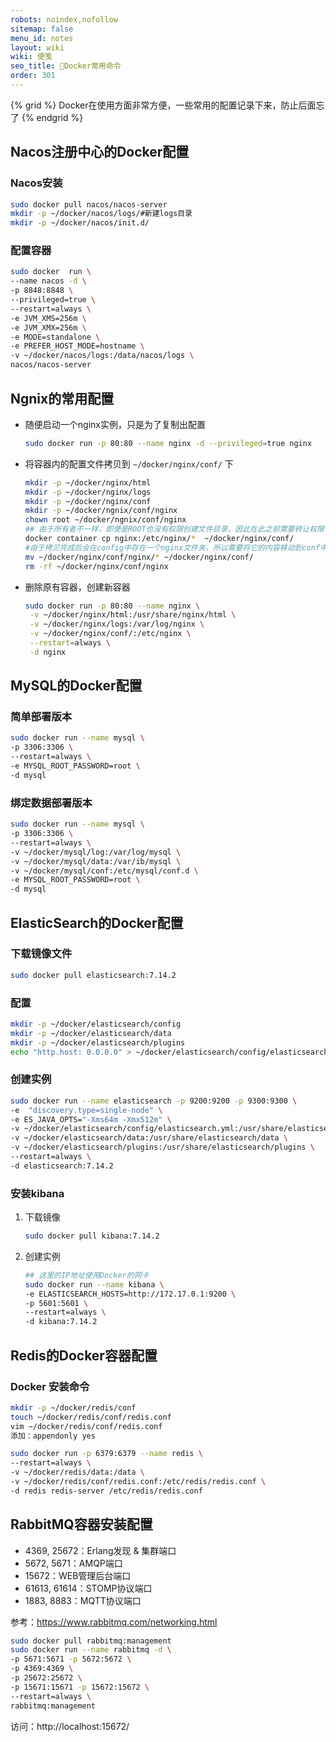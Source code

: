 ```yaml
---
robots: noindex,nofollow
sitemap: false
menu_id: notes
layout: wiki
wiki: 便笺
seo_title: 🐋Docker常用命令
order: 301
---
```


{% grid %}
Docker在使用方面非常方便，一些常用的配置记录下来，防止后面忘了
{% endgrid %}

## Nacos注册中心的Docker配置

### Nacos安装

```bash 拉取镜像 并 创建对应目录
sudo docker pull nacos/nacos-server
mkdir -p ~/docker/nacos/logs/#新建logs目录
mkdir -p ~/docker/nacos/init.d/  
```

### 配置容器

```bash
sudo docker  run \
--name nacos -d \
-p 8848:8848 \
--privileged=true \
--restart=always \
-e JVM_XMS=256m \
-e JVM_XMX=256m \
-e MODE=standalone \
-e PREFER_HOST_MODE=hostname \
-v ~/docker/nacos/logs:/data/nacos/logs \
nacos/nacos-server
```

## Ngnix的常用配置

+ 随便启动一个nginx实例，只是为了复制出配置

  ```bash
  sudo docker run -p 80:80 --name nginx -d --privileged=true nginx
  ```
+ 将容器内的配置文件拷贝到 `~/docker/nginx/conf/`  下

  ```bash
  mkdir -p ~/docker/nginx/html
  mkdir -p ~/docker/nginx/logs
  mkdir -p ~/docker/nginx/conf
  mkdir -p ~/docker/ngnix/conf/nginx
  chown root ~/docker/ngnix/conf/nginx
  ## 由于所有者不一样，即便是ROOT也没有权限创建文件目录，因此在此之前需要转让权限
  docker container cp nginx:/etc/nginx/*  ~/docker/nginx/conf/ 
  #由于拷贝完成后会在config中存在一个nginx文件夹，所以需要将它的内容移动到conf中
  mv ~/docker/nginx/conf/nginx/* ~/docker/nginx/conf/
  rm -rf ~/docker/nginx/conf/nginx
  ```
+ 删除原有容器，创建新容器

  ```bash
  sudo docker run -p 80:80 --name nginx \
   -v ~/docker/nginx/html:/usr/share/nginx/html \
   -v ~/docker/nginx/logs:/var/log/nginx \
   -v ~/docker/nginx/conf/:/etc/nginx \
   --restart=always \
   -d nginx
  ```

## MySQL的Docker配置

### 简单部署版本

```bash
sudo docker run --name mysql \
-p 3306:3306 \
--restart=always \
-e MYSQL_ROOT_PASSWORD=root \
-d mysql
```

### 绑定数据部署版本

```bash
sudo docker run --name mysql \
-p 3306:3306 \
--restart=always \
-v ~/docker/mysql/log:/var/log/mysql \
-v ~/docker/mysql/data:/var/ib/mysql \
-v ~/docker/mysql/conf:/etc/mysql/conf.d \
-e MYSQL_ROOT_PASSWORD=root \
-d mysql
```

## ElasticSearch的Docker配置

### 下载镜像文件

```bash
sudo docker pull elasticsearch:7.14.2
```

### 配置

```bash
mkdir -p ~/docker/elasticsearch/config
mkdir -p ~/docker/elasticsearch/data
mkdir -p ~/docker/elasticsearch/plugins
echo "http.host: 0.0.0.0" > ~/docker/elasticsearch/config/elasticsearch.yml
```

### 创建实例

```bash
sudo docker run --name elasticsearch -p 9200:9200 -p 9300:9300 \
-e  "discovery.type=single-node" \
-e ES_JAVA_OPTS="-Xms64m -Xmx512m" \
-v ~/docker/elasticsearch/config/elasticsearch.yml:/usr/share/elasticsearch/config/elasticsearch.yml \
-v ~/docker/elasticsearch/data:/usr/share/elasticsearch/data \
-v ~/docker/elasticsearch/plugins:/usr/share/elasticsearch/plugins \
--restart=always \
-d elasticsearch:7.14.2
```

### 安装kibana

1. 下载镜像

   ```bash
   sudo docker pull kibana:7.14.2
   ```
2. 创建实例

   ```bash
   ## 这里的IP地址使用Docker的网卡
   sudo docker run --name kibana \
   -e ELASTICSEARCH_HOSTS=http://172.17.0.1:9200 \
   -p 5601:5601 \
   --restart=always \
   -d kibana:7.14.2
   ```

## Redis的Docker容器配置

### Docker 安装命令

```bash
mkdir -p ~/docker/redis/conf
touch ~/docker/redis/conf/redis.conf
vim ~/docker/redis/conf/redis.conf
添加：appendonly yes

sudo docker run -p 6379:6379 --name redis \
--restart=always \
-v ~/docker/redis/data:/data \
-v ~/docker/redis/conf/redis.conf:/etc/redis/redis.conf \
-d redis redis-server /etc/redis/redis.conf
```

## RabbitMQ容器安装配置

- 4369, 25672：Erlang发现 & 集群端口
- 5672, 5671：AMQP端口
- 15672：WEB管理后台端口
- 61613, 61614：STOMP协议端口
- 1883, 8883：MQTT协议端口

参考：https://www.rabbitmq.com/networking.html

```bash 安装RabbitMQ
sudo docker pull rabbitmq:management
sudo docker run --name rabbitmq -d \
-p 5671:5671 -p 5672:5672 \
-p 4369:4369 \
-p 25672:25672 \
-p 15671:15671 -p 15672:15672 \
--restart=always \
rabbitmq:management
```

访问：http://localhost:15672/